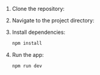 1. Clone the repository:

2. Navigate to the project directory:

3. Install dependencies:
    ```bash
    npm install
    ```
4. Run the app:
    ```bash
    npm run dev
    ```
